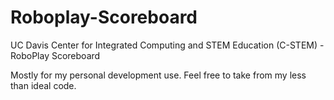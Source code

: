 Roboplay-Scoreboard
===================

UC Davis Center for Integrated Computing and STEM Education (C-STEM) - RoboPlay Scoreboard

Mostly for my personal development use.  Feel free to take from my less than ideal code.
